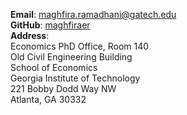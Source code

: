 __Email__: [maghfira.ramadhani@gatech.edu](mailto:maghfira.ramadhani@gatech.edu)  
__GitHub__: [maghfiraer](https://github.com/maghfiraer)  
__Address__:  
Economics PhD Office, Room 140  
Old Civil Engineering Building  
School of Economics  
Georgia Institute of Technology    
221 Bobby Dodd Way NW  
Atlanta, GA 30332 


